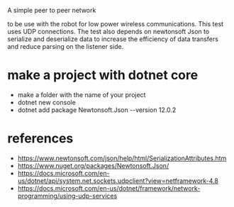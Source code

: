 A simple peer to peer network

to be use with the robot for low power wireless
communications. This test uses UDP connections.
The test also depends on newtonsoft Json to 
serialize and deserialize data to increase the efficiency 
of data transfers and reduce parsing on the listener side.

# make a project with dotnet core
* make a folder with the name of your project
* dotnet new console
* dotnet add package Newtonsoft.Json --version 12.0.2


# references
* https://www.newtonsoft.com/json/help/html/SerializationAttributes.htm
* https://www.nuget.org/packages/Newtonsoft.Json/
* https://docs.microsoft.com/en-us/dotnet/api/system.net.sockets.udpclient?view=netframework-4.8
* https://docs.microsoft.com/en-us/dotnet/framework/network-programming/using-udp-services
